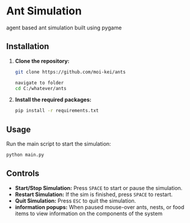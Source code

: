 # Ant Simulation

agent based ant simulation built using pygame

## Installation


1. **Clone the repository:**

    ```bash
    git clone https://github.com/moi-kei/ants
    ```
    ```bash
    navigate to folder
    cd C:/whatever/ants
2. **Install the required packages:**

    ```bash
    pip install -r requirements.txt
    ```

## Usage

Run the main script to start the simulation:

```bash
python main.py
```
## Controls

- **Start/Stop Simulation:** Press `SPACE` to start or pause the simulation.
- **Restart Simulation:** If the sim is finished, press `SPACE` to restart.
- **Quit Simulation:** Press `ESC` to quit the simulation.
- **information popups:** When paused mouse-over ants, nests, or food items to view information on the components of the system
